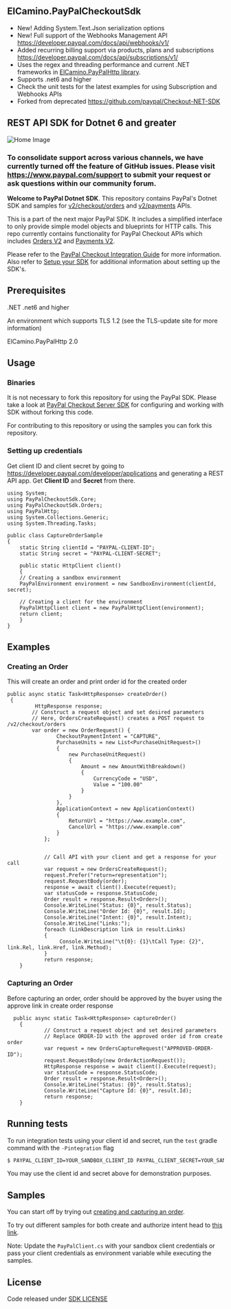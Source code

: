 ﻿## ElCamino.PayPalCheckoutSdk
- New! Adding System.Text.Json serialization options
- New! Full support of the Webhooks Management API https://developer.paypal.com/docs/api/webhooks/v1/
- Added recurring billing support via products, plans and subscriptions https://developer.paypal.com/docs/api/subscriptions/v1/
- Uses the regex and threading performance and current .NET frameworks in [ElCamino.PayPalHttp library](https://github.com/dlmelendez/paypalhttp_dotnet).
- Supports .net6 and higher
- Check the unit tests for the latest examples for using Subscription and Webhooks APIs
- Forked from deprecated https://github.com/paypal/Checkout-NET-SDK

## REST API SDK for Dotnet 6 and greater

![Home Image](homepage.jpg)

### To consolidate support across various channels, we have currently turned off the feature of GitHub issues. Please visit https://www.paypal.com/support to submit your request or ask questions within our community forum.

__Welcome to PayPal Dotnet SDK__. This repository contains PayPal's Dotnet SDK and samples for [v2/checkout/orders](https://developer.paypal.com/docs/api/orders/v2/) and [v2/payments](https://developer.paypal.com/docs/api/payments/v2/) APIs.

This is a part of the next major PayPal SDK. It includes a simplified interface to only provide simple model objects and blueprints for HTTP calls. This repo currently contains functionality for PayPal Checkout APIs which includes [Orders V2](https://developer.paypal.com/docs/api/orders/v2/) and [Payments V2](https://developer.paypal.com/docs/api/payments/v2/).

Please refer to the [PayPal Checkout Integration Guide](https://developer.paypal.com/docs/checkout/) for more information. Also refer to [Setup your SDK](https://developer.paypal.com/docs/checkout/reference/server-integration/setup-sdk/) for additional information about setting up the SDK's.


## Prerequisites

.NET .net6 and higher

An environment which supports TLS 1.2 (see the TLS-update site for more information)

ElCamino.PayPalHttp 2.0

## Usage

### Binaries

It is not necessary to fork this repository for using the PayPal SDK. Please take a look at [PayPal Checkout Server SDK](https://developer.paypal.com/docs/checkout/reference/server-integration) for configuring and working with SDK without forking this code.

For contributing to this repository or using the samples you can fork this repository.

### Setting up credentials
Get client ID and client secret by going to https://developer.paypal.com/developer/applications and generating a REST API app. Get <b>Client ID</b> and <b>Secret</b> from there.

```dotnet
using System;
using PayPalCheckoutSdk.Core;
using PayPalCheckoutSdk.Orders;
using PayPalHttp;
using System.Collections.Generic;
using System.Threading.Tasks;

public class CaptureOrderSample
{
    static String clientId = "PAYPAL-CLIENT-ID";
    static String secret = "PAYPAL-CLIENT-SECRET";

    public static HttpClient client()
    {
    // Creating a sandbox environment
    PayPalEnvironment environment = new SandboxEnvironment(clientId, secret);

    // Creating a client for the environment
    PayPalHttpClient client = new PayPalHttpClient(environment);
    return client;
    }
}
```

## Examples
### Creating an Order
This will create an order and print order id for the created order

```dotnet
public async static Task<HttpResponse> createOrder()
 {
         HttpResponse response;
        // Construct a request object and set desired parameters
        // Here, OrdersCreateRequest() creates a POST request to /v2/checkout/orders
        var order = new OrderRequest() {
                CheckoutPaymentIntent = "CAPTURE",
                PurchaseUnits = new List<PurchaseUnitRequest>()
                {
                    new PurchaseUnitRequest()
                    {
                        Amount = new AmountWithBreakdown()
                        {
                            CurrencyCode = "USD",
                            Value = "100.00"
                        }
                    }
                },
                ApplicationContext = new ApplicationContext()
                {
                    ReturnUrl = "https://www.example.com",
                    CancelUrl = "https://www.example.com"
                }
            };


            // Call API with your client and get a response for your call
            var request = new OrdersCreateRequest();
            request.Prefer("return=representation");
            request.RequestBody(order);
            response = await client().Execute(request);
            var statusCode = response.StatusCode;
            Order result = response.Result<Order>();
            Console.WriteLine("Status: {0}", result.Status);
            Console.WriteLine("Order Id: {0}", result.Id);
            Console.WriteLine("Intent: {0}", result.Intent);
            Console.WriteLine("Links:");
            foreach (LinkDescription link in result.Links)
            {
                 Console.WriteLine("\t{0}: {1}\tCall Type: {2}", link.Rel, link.Href, link.Method);
            }
            return response;
    }
```

### Capturing an Order
Before capturing an order, order should be approved by the buyer using the approve link in create order response
```dotnet
  public async static Task<HttpResponse> captureOrder()
    {
            // Construct a request object and set desired parameters
            // Replace ORDER-ID with the approved order id from create order
            var request = new OrdersCaptureRequest("APPROVED-ORDER-ID");
            request.RequestBody(new OrderActionRequest());
            HttpResponse response = await client().Execute(request);
            var statusCode = response.StatusCode;
            Order result = response.Result<Order>();
            Console.WriteLine("Status: {0}", result.Status);
            Console.WriteLine("Capture Id: {0}", result.Id);
            return response;
    }
```
## Running tests

To run integration tests using your client id and secret, run the `test` gradle command with the `-Pintegration` flag
```sh
$ PAYPAL_CLIENT_ID=YOUR_SANDBOX_CLIENT_ID PAYPAL_CLIENT_SECRET=YOUR_SANDBOX_CLIENT_SECRET dotnet test -v normal
```

You may use the client id and secret above for demonstration purposes.


## Samples

You can start off by trying out [creating and capturing an order](/Samples/CaptureIntentExamples/RunAllCaptureIntentFlow.cs).

To try out different samples for both create and authorize intent head to [this link](/Samples).

Note: Update the `PayPalClient.cs` with your sandbox client credentials or pass your client credentials as environment variable while executing the samples.


## License
Code released under [SDK LICENSE](LICENSE)  
